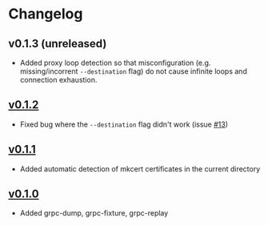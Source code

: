 # Changelog

## v0.1.3 (unreleased)
* Added proxy loop detection so that misconfiguration (e.g. missing/incorrent `--destination` flag) do not cause infinite loops and connection exhaustion.

## [v0.1.2](https://github.com/bradleyjkemp/grpc-tools/releases/tag/v0.1.2)
* Fixed bug where the `--destination` flag didn't work (issue [#13](https://github.com/bradleyjkemp/grpc-tools/issues/13))

## [v0.1.1](https://github.com/bradleyjkemp/grpc-tools/releases/tag/v0.1.1)
* Added automatic detection of mkcert certificates in the current directory

## [v0.1.0](https://github.com/bradleyjkemp/grpc-tools/releases/tag/v0.1.0)
* Added grpc-dump, grpc-fixture, grpc-replay
